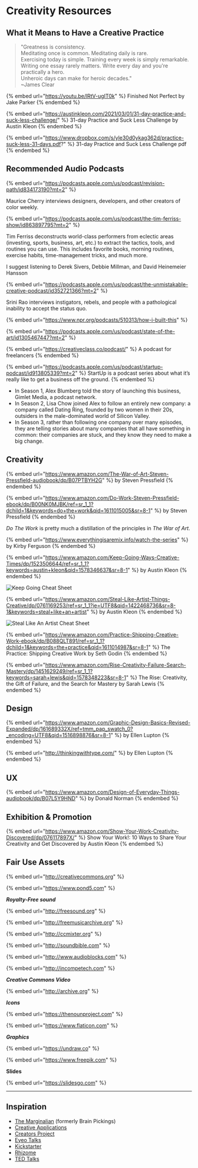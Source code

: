 # Creativity Resources

## What it Means to Have a Creative Practice

> "Greatness is consistency.\
> &#x20; Meditating once is common. Meditating daily is rare.\
> &#x20; Exercising today is simple. Training every week is simply remarkable.\
> &#x20; Writing one essay rarely matters. Write every day and you're practically a hero.\
> &#x20; Unheroic days can make for heroic decades." \
> \~James Clear

{% embed url="https://youtu.be/lRtV-ugIT0k" %}
Finished Not Perfect by Jake Parker
{% endembed %}

{% embed url="https://austinkleon.com/2021/03/01/31-day-practice-and-suck-less-challenge/" %}
31-day Practice and Suck Less Challenge by Austin Kleon
{% endembed %}

{% embed url="https://www.dropbox.com/s/yle30d0ykag362d/practice-suck-less-31-days.pdf?" %}
31-day Practice and Suck Less Challenge pdf
{% endembed %}

## Recommended Audio Podcasts

{% embed url="https://podcasts.apple.com/us/podcast/revision-path/id834173190?mt=2" %}

Maurice Cherry interviews designers, developers, and other creators of color weekly.



{% embed url="https://podcasts.apple.com/us/podcast/the-tim-ferriss-show/id863897795?mt=2" %}

Tim Ferriss deconstructs world-class performers from eclectic areas (investing, sports, business, art, etc.) to extract the tactics, tools, and routines you can use. This includes favorite books, morning routines, exercise habits, time-management tricks, and much more.

I suggest listening to Derek Sivers, Debbie Millman, and David Heinemeier Hansson

{% embed url="https://podcasts.apple.com/us/podcast/the-unmistakable-creative-podcast/id352721366?mt=2" %}

Srini Rao interviews instigators, rebels, and people with a pathological inability to accept the status quo.

{% embed url="https://www.npr.org/podcasts/510313/how-i-built-this" %}

{% embed url="https://podcasts.apple.com/us/podcast/state-of-the-art/id1305467447?mt=2" %}

{% embed url="https://creativeclass.co/podcast/" %}
A podcast for freelancers
{% endembed %}

{% embed url="https://podcasts.apple.com/us/podcast/startup-podcast/id913805339?mt=2" %}
StartUp is a podcast series about what it’s really like to get a business off the ground.
{% endembed %}

* In Season 1, Alex Blumberg told the story of launching this business, Gimlet Media, a podcast network.
* In Season 2, Lisa Chow joined Alex to follow an entirely new company: a company called Dating Ring, founded by two women in their 20s, outsiders in the male-dominated world of Silicon Valley.
* In Season 3, rather than following one company over many episodes, they are telling stories about many companies that all have something in common: their companies are stuck, and they know they need to make a big change.

## Creativity

{% embed url="https://www.amazon.com/The-War-of-Art-Steven-Pressfield-audiobook/dp/B07PTBYH2G" %}
by Steven Pressfield
{% endembed %}

{% embed url="https://www.amazon.com/Do-Work-Steven-Pressfield-ebook/dp/B00NK0MJBK/ref=sr_1_1?dchild=1&keywords=do+the+work&qid=1611015005&sr=8-1" %}
by Steven Pressfield
{% endembed %}

_Do The Work_ is pretty much a distillation of the principles in _The War of Art_.&#x20;

{% embed url="https://www.everythingisaremix.info/watch-the-series" %}
by Kirby Ferguson
{% endembed %}

{% embed url="https://www.amazon.com/Keep-Going-Ways-Creative-Times/dp/1523506644/ref=sr_1_1?keywords=austin+kleon&qid=1578346637&sr=8-1" %}
by Austin Kleon
{% endembed %}

![Keep Going Cheat Sheet](https://miro.medium.com/max/2048/1\*Sz1lQkqKnhcWjcmy4xaxNA.jpeg)

{% embed url="https://www.amazon.com/Steal-Like-Artist-Things-Creative/dp/0761169253/ref=sr_1_1?ie=UTF8&qid=1422468736&sr=8-1&keywords=steal+like+an+artist" %}
by Austin Kleon
{% endembed %}

![Steal Like An Artist Cheat Sheet](https://bbinno.files.wordpress.com/2016/04/steal2.png?w=736)

{% embed url="https://www.amazon.com/Practice-Shipping-Creative-Work-ebook/dp/B088QLT891/ref=sr_1_1?dchild=1&keywords=the+practice&qid=1611014987&sr=8-1" %}
The Practice: Shipping Creative Work by Seth Godin
{% endembed %}

{% embed url="https://www.amazon.com/Rise-Creativity-Failure-Search-Mastery/dp/1451629249/ref=sr_1_1?keywords=sarah+lewis&qid=1578348223&sr=8-1" %}
The Rise: Creativity, the Gift of Failure, and the Search for Mastery by Sarah Lewis
{% endembed %}

## Design

{% embed url="https://www.amazon.com/Graphic-Design-Basics-Revised-Expanded/dp/161689332X/ref=tmm_pap_swatch_0?_encoding=UTF8&qid=1516898876&sr=8-1" %}
by Ellen Lupton
{% endembed %}

{% embed url="http://thinkingwithtype.com/" %}
by Ellen Lupton
{% endembed %}

## UX

{% embed url="https://www.amazon.com/Design-of-Everyday-Things-audiobook/dp/B07L5Y9HND" %}
by Donald Norman
{% endembed %}



## Exhibition & Promotion

{% embed url="https://www.amazon.com/Show-Your-Work-Creativity-Discovered/dp/076117897X/" %}
Show Your Work!: 10 Ways to Share Your Creativity and Get Discovered  by Austin Kleon
{% endembed %}

## Fair Use Assets

{% embed url="http://creativecommons.org" %}

{% embed url="https://www.pond5.com" %}

_**Royalty-Free sound**_

{% embed url="http://freesound.org" %}

{% embed url="http://freemusicarchive.org" %}

{% embed url="http://ccmixter.org" %}

{% embed url="http://soundbible.com" %}

{% embed url="http://www.audioblocks.com" %}

{% embed url="http://incompetech.com" %}

_**Creative Commons Video**_

{% embed url="http://archive.org" %}

_**Icons**_

{% embed url="https://thenounproject.com" %}

{% embed url="https://www.flaticon.com" %}

_**Graphics**_

{% embed url="https://undraw.co" %}

{% embed url="https://www.freepik.com" %}

**Slides**

{% embed url="https://slidesgo.com" %}

****

## Inspiration

* [The Marginalian](https://www.themarginalian.org) (formerly Brain Pickings)
* [Creative Applications](http://www.creativeapplications.net)
* [Creators Project](https://creators.vice.com/en\_us)
* [Eyeo Talks](https://vimeo.com/eyeofestival)
* [Kickstarter](https://www.kickstarter.com)
* [Rhizome](http://rhizome.org)
* [TED Talks](https://www.ted.com)

##
